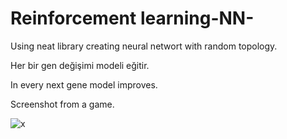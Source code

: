 # Reinforcement learning-NN-

Using neat library creating neural networt with random topology.

Her bir gen değişimi modeli eğitir.

In every next gene model improves.


Screenshot from a game.

![x](https://github.com/skelcanine/Yapay-Sinir-Aglari-NN-/blob/main/images/Resim1.png?raw=true)
